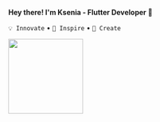 **Hey there! I'm Ksenia - Flutter Developer 🌟**  

`💡 Innovate` • `🚀 Inspire` • `🎨 Create` 

<img src="https://media2.giphy.com/media/v1.Y2lkPTc5MGI3NjExeWJ3MTM1c2lzZm4ycHUzd3Z6dGFmZ3hmZm9pcmJqcnk1eDFwNGNhOCZlcD12MV9pbnRlcm5hbF9naWZfYnlfaWQmY3Q9cw/8BlEa9XDwxOwdB6mKW/giphy.gif" width="150"/>


